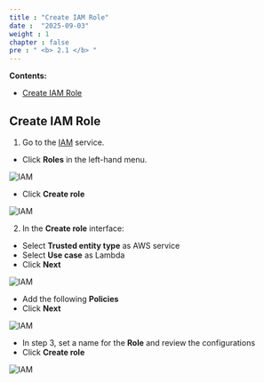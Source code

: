```yaml
---
title : "Create IAM Role"
date :  "2025-09-03" 
weight : 1
chapter : false
pre : " <b> 2.1 </b> "
---
```


**Contents:**
- [Create IAM Role](#create-iam-role)


## Create IAM Role

1. Go to the [IAM](https://console.aws.amazon.com/iam/home) service.

- Click **Roles** in the left-hand menu.

![IAM](/images/02/0001.png?featherlight=false&width=90pc)

- Click **Create role**

![IAM](/images/02/0002.png?featherlight=false&width=90pc)

2. In the **Create role** interface:

- Select **Trusted entity type** as AWS service  
- Select **Use case** as Lambda  
- Click **Next**

![IAM](/images/02/0003.png?featherlight=false&width=90pc)

- Add the following **Policies**  
- Click **Next**

![IAM](/images/02/0004.png?featherlight=false&width=90pc)

- In step 3, set a name for the **Role** and review the configurations  
- Click **Create role**

![IAM](/images/02/0005.png?featherlight=false&width=90pc)
